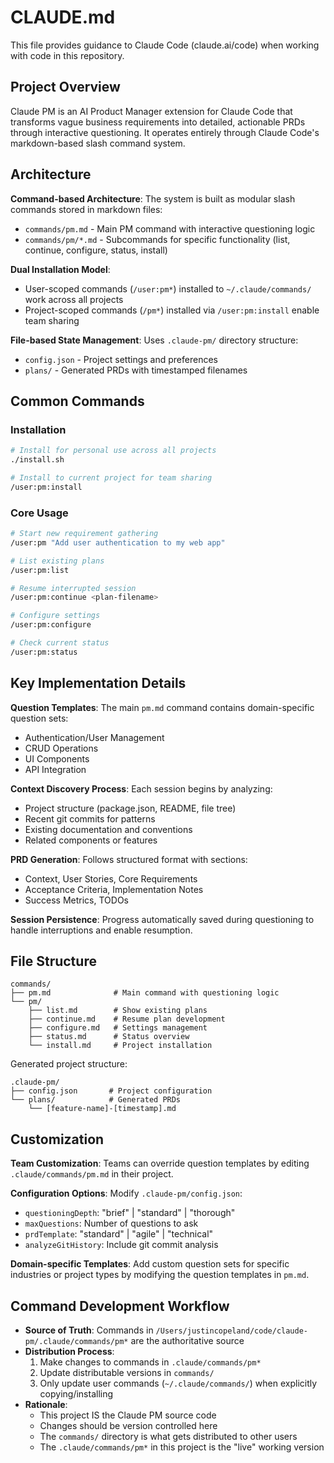 # CLAUDE.md

This file provides guidance to Claude Code (claude.ai/code) when working with code in this repository.

## Project Overview

Claude PM is an AI Product Manager extension for Claude Code that transforms vague business requirements into detailed, actionable PRDs through interactive questioning. It operates entirely through Claude Code's markdown-based slash command system.

## Architecture

**Command-based Architecture**: The system is built as modular slash commands stored in markdown files:
- `commands/pm.md` - Main PM command with interactive questioning logic
- `commands/pm/*.md` - Subcommands for specific functionality (list, continue, configure, status, install)

**Dual Installation Model**: 
- User-scoped commands (`/user:pm*`) installed to `~/.claude/commands/` work across all projects
- Project-scoped commands (`/pm*`) installed via `/user:pm:install` enable team sharing

**File-based State Management**: Uses `.claude-pm/` directory structure:
- `config.json` - Project settings and preferences
- `plans/` - Generated PRDs with timestamped filenames

## Common Commands

### Installation
```bash
# Install for personal use across all projects
./install.sh

# Install to current project for team sharing
/user:pm:install
```

### Core Usage
```bash
# Start new requirement gathering
/user:pm "Add user authentication to my web app"

# List existing plans
/user:pm:list

# Resume interrupted session
/user:pm:continue <plan-filename>

# Configure settings
/user:pm:configure

# Check current status
/user:pm:status
```

## Key Implementation Details

**Question Templates**: The main `pm.md` command contains domain-specific question sets:
- Authentication/User Management
- CRUD Operations  
- UI Components
- API Integration

**Context Discovery Process**: Each session begins by analyzing:
- Project structure (package.json, README, file tree)
- Recent git commits for patterns
- Existing documentation and conventions
- Related components or features

**PRD Generation**: Follows structured format with sections:
- Context, User Stories, Core Requirements
- Acceptance Criteria, Implementation Notes
- Success Metrics, TODOs

**Session Persistence**: Progress automatically saved during questioning to handle interruptions and enable resumption.

## File Structure

```
commands/
├── pm.md              # Main command with questioning logic
└── pm/
    ├── list.md        # Show existing plans
    ├── continue.md    # Resume plan development
    ├── configure.md   # Settings management
    ├── status.md      # Status overview
    └── install.md     # Project installation
```

Generated project structure:
```
.claude-pm/
├── config.json       # Project configuration
└── plans/            # Generated PRDs
    └── [feature-name]-[timestamp].md
```

## Customization

**Team Customization**: Teams can override question templates by editing `.claude/commands/pm.md` in their project.

**Configuration Options**: Modify `.claude-pm/config.json`:
- `questioningDepth`: "brief" | "standard" | "thorough"
- `maxQuestions`: Number of questions to ask
- `prdTemplate`: "standard" | "agile" | "technical"
- `analyzeGitHistory`: Include git commit analysis

**Domain-specific Templates**: Add custom question sets for specific industries or project types by modifying the question templates in `pm.md`.

## Command Development Workflow

- **Source of Truth**: Commands in `/Users/justincopeland/code/claude-pm/.claude/commands/pm*` are the authoritative source
- **Distribution Process**:
  1. Make changes to commands in `.claude/commands/pm*`
  2. Update distributable versions in `commands/`
  3. Only update user commands (`~/.claude/commands/`) when explicitly copying/installing
- **Rationale**:
  - This project IS the Claude PM source code
  - Changes should be version controlled here
  - The `commands/` directory is what gets distributed to other users
  - The `.claude/commands/pm*` in this project is the "live" working version